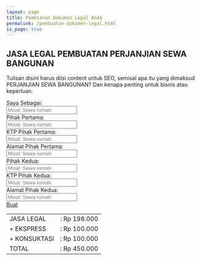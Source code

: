 ```yaml
---
layout: page
title: Pemesanan Dokumen Legal Anda
permalink: /pembuatan-dokumen-legal.html
is_page: true
---
```


<section class="first-child">
  <div class="container">
    <div class="row">
      <div class="col-md-8">
        <h1><strong>JASA LEGAL PEMBUATAN PERJANJIAN SEWA BANGUNAN</strong></h1>
        <p class="lead">
          Tulisan disini harus diisi content untuk SEO, semisal apa itu yang dimaksud PERJANJIAN SEWA BANGUNAN? Dan kenapa penting untuk bisnis atau keperluan.</p>
      </div>
    </div>

  </div>
</section>
      
<section>	
  <div class="container">
    <div class="row">
      <div class="col-md-8">
        <form>
          <div class="inputs-wrapper">
            <label>Saya Sebagai: </label><br/>
            <input class="validate-required" type="text" placeholder="Misal: Sewa rumah" name="jasa" onfocus="this.placeholder = ''" onblur="this.placeholder = 'Misal: Sewa rumah'">
          </div>
          <div class="inputs-wrapper">
            <label>Pihak Pertama: </label><br/>
            <input class="validate-required" type="text" placeholder="Misal: Sewa rumah" name="jasa" onfocus="this.placeholder = ''" onblur="this.placeholder = 'Misal: Sewa rumah'">
          </div>
          <div class="inputs-wrapper">
            <label>KTP Pihak Pertama: </label><br/>
            <input class="validate-required" type="text" placeholder="Misal: Sewa rumah" name="jasa" onfocus="this.placeholder = ''" onblur="this.placeholder = 'Misal: Sewa rumah'">
          </div>
          <div class="inputs-wrapper">
            <label>Alamat Pihak Pertama: </label><br/>
            <input class="validate-required" type="text" placeholder="Misal: Sewa rumah" name="jasa" onfocus="this.placeholder = ''" onblur="this.placeholder = 'Misal: Sewa rumah'">
          </div>
          <div class="inputs-wrapper">
            <label>Pihak Kedua: </label><br/>
            <input class="validate-required" type="text" placeholder="Misal: Sewa rumah" name="jasa" onfocus="this.placeholder = ''" onblur="this.placeholder = 'Misal: Sewa rumah'">
          </div>
          <div class="inputs-wrapper">
            <label>KTP Pihak Kedua: </label><br/>
            <input class="validate-required" type="text" placeholder="Misal: Sewa rumah" name="jasa" onfocus="this.placeholder = ''" onblur="this.placeholder = 'Misal: Sewa rumah'">
          </div>
          <div class="inputs-wrapper">
            <label>Alamat Pihak Kedua: </label><br/>
            <input class="validate-required" type="text" placeholder="Misal: Sewa rumah" name="jasa" onfocus="this.placeholder = ''" onblur="this.placeholder = 'Misal: Sewa rumah'">
          </div>
          <a href="#" class="btn btn-primary btn-filled">Buat</a>
        </form>
      </div>
      <div class="col-md-4">
        <table>
          <tr>
            <td>JASA LEGAL</td>
            <td>: Rp 198.000</td>
          </tr>
          <tr>
            <td>+ EKSPRESS</td>
            <td>: Rp 100.000</td>
          </tr>
          <tr>
            <td>+ KONSUKTASI</td>
            <td>: Rp 100.000</td>
          </tr>
          <tr>
            <td>TOTAL</td>
            <td>: Rp 450.000</td>
          </tr>
        </table>
      </div>
    </div>
  </div>
</section>  
